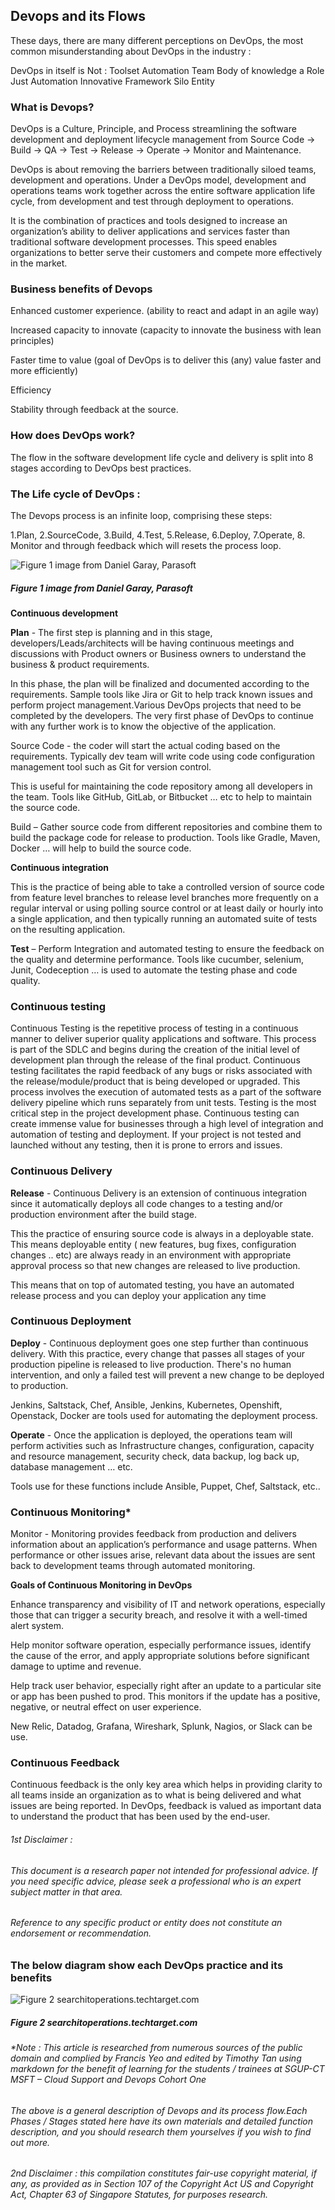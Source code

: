 ## **Devops and its Flows**

These days, there are many different perceptions on DevOps,  the most common misunderstanding about DevOps in the industry : 

DevOps in itself is Not : 
Toolset
Automation
Team
Body of knowledge
a Role
Just Automation
Innovative Framework
Silo Entity

### **What is Devops?**

DevOps is a Culture, Principle, and Process streamlining the software development and deployment lifecycle management from Source Code -> Build -> QA -> Test -> Release -> Operate -> Monitor and Maintenance.

DevOps is about removing the barriers between traditionally siloed teams, development and operations. Under a DevOps model, development and operations teams work together across the entire software application life cycle, from development and test through deployment to operations.

It is the combination of practices and tools designed to increase an organization’s ability to deliver applications and services faster than traditional software development processes. This speed enables organizations to better serve their customers and compete more effectively in the market.

### **Business benefits of Devops**

Enhanced customer experience. (ability to react and adapt in an agile way)

Increased capacity to innovate (capacity to innovate the business with lean principles)

Faster time to value (goal of DevOps is to deliver this (any) value faster and more efficiently)

Efficiency

Stability through feedback at the source.

### **How does DevOps work?**

The flow in the software development life cycle and delivery is split into 8 stages according to DevOps best practices.

### **The Life cycle of DevOps :**

The Devops process is an infinite loop, comprising these steps:

1.Plan, 2.SourceCode, 3.Build, 4.Test, 5.Release, 6.Deploy, 7.Operate, 8. Monitor
and through feedback which will resets the process loop.

![Figure 1 image from Daniel Garay, Parasoft](images/Picture1.png)

##### Figure 1 image from Daniel Garay, Parasoft



**Continuous development**

**Plan** - The first step is planning and in this stage, developers/Leads/architects will be having continuous meetings and discussions with Product owners or Business owners to understand the business & product requirements.

In this phase,  the plan will be finalized and documented according to the requirements. Sample tools like Jira or Git to help track known issues and perform project management.Various DevOps projects that need to be completed by the developers. The very first phase of DevOps to continue with any further work is to know the objective of the application. 

Source Code - the coder will start the actual coding based on the requirements. Typically dev team will write code using code configuration management tool such as Git for version control. 

This is useful for maintaining the code repository among all developers in the team. Tools like GitHub, GitLab, or Bitbucket … etc to help to maintain the source code.

Build – Gather source code from different repositories and combine them to build the package code for release to production.  Tools like Gradle, Maven, Docker … will help to build the source code.

**Continuous integration**

This is the practice of being able to take a controlled version of source code from feature level branches to release level branches more frequently on a regular interval or using polling source control or at least daily or hourly into a single application, and then typically running an automated suite of tests on the resulting application.

**Test** – Perform Integration and automated testing to ensure the feedback on the quality and determine performance. Tools like cucumber, selenium, Junit, Codeception … is used to automate the testing phase and code quality.

### **Continuous testing**

Continuous Testing is the repetitive process of testing in a continuous manner to deliver superior quality applications and software. This process is part of the SDLC and begins during the creation of the initial level of development plan through the release of the final product. Continuous testing facilitates the rapid feedback of any bugs or risks associated with the release/module/product that is being developed or upgraded. This process involves the execution of automated tests as a part of the software delivery pipeline which runs separately from unit tests. Testing is the most critical step in the project development phase. Continuous testing can create immense value for businesses through a high level of integration and automation of testing and deployment. If your project is not tested and launched without any testing, then it is prone to errors and issues.

### **Continuous Delivery**

**Release** -  Continuous Delivery is an extension of continuous integration since it automatically deploys all code changes to a testing and/or production environment after the build stage. 

This the practice of ensuring source code is always in a deployable state. This means deployable entity ( new features, bug fixes, configuration changes .. etc) are always ready in an environment with appropriate approval process so that new changes are released to live production.

This means that on top of automated testing, you have an automated release process and you can deploy your application any time

### **Continuous Deployment**

**Deploy** - Continuous deployment goes one step further than continuous delivery. With this practice, every change that passes all stages of your production pipeline is released to live production. There's no human intervention, and only a failed test will prevent a new change to be deployed to production.

Jenkins, Saltstack, Chef, Ansible, Jenkins, Kubernetes, Openshift, Openstack, Docker are tools used for automating the deployment process.

**Operate** - Once the application is deployed, the operations team will perform activities such as Infrastructure changes, configuration, capacity and resource management, security check, data backup, log back up,  database management … etc.

Tools use for these functions include Ansible, Puppet, Chef, Saltstack, etc..

### **Continuous Monitoring***
Monitor - Monitoring provides feedback from production and delivers information about an application’s performance and usage patterns. When performance or other issues arise, relevant data about the issues are sent back to development teams through automated monitoring.

**Goals of Continuous Monitoring in DevOps**

Enhance transparency and visibility of IT and network operations, especially those that can trigger a security breach, and resolve it with a well-timed alert system.

Help monitor software operation, especially performance issues, identify the cause of the error, and apply appropriate solutions before significant damage to uptime and revenue.

Help track user behavior, especially right after an update to a particular site or app has been pushed to prod. This monitors if the update has a positive, negative, or neutral effect on user experience.

New Relic, Datadog, Grafana, Wireshark, Splunk, Nagios, or Slack can be use. 

### **Continuous Feedback**

Continuous feedback is the only key area which helps in providing clarity to all teams inside an organization as to what is being delivered and what issues are being reported. In DevOps, feedback is valued as important data to understand the product that has been used by the end-user.

###### 1st Disclaimer : 
###### This document is a research paper not intended for professional advice. If you need specific advice, please seek a professional who is an expert subject matter in that area.

###### Reference to any specific product or entity does not constitute an endorsement or recommendation.



### **The below diagram show each DevOps practice and its benefits**


![Figure 2 searchitoperations.techtarget.com](images/Picture2.png)

##### Figure 2 searchitoperations.techtarget.com

###### *Note : This article is researched from numerous sources of the public domain and complied by Francis Yeo and edited by Timothy Tan using markdown for the benefit of learning for the students / trainees at SGUP-CT MSFT – Cloud Support and Devops Cohort One

###### The above is a general description of Devops and its process flow.Each Phases / Stages stated here have its own materials and detailed function description, and you should research them yourselves if you wish to find out more.

###### 2nd Disclaimer : this compilation constitutes fair-use copyright material, if any, as provided as in Section 107 of the Copyright Act US and Copyright Act, Chapter 63 of Singapore Statutes, for purposes research.
